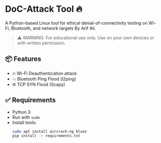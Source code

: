 # DoC-Attack Tool 🔥

A Python-based Linux tool for ethical denial-of-connectivity testing on Wi-Fi, Bluetooth, and network targets By Arif Ali.

> ⚠️ WARNING: For educational use only. Use on your own devices or with written permission.

## 📦 Features
- 🔥 Wi-Fi Deauthentication attack
- 💥 Bluetooth Ping Flood (l2ping)
- 🌐 TCP SYN Flood (Scapy)

## ✅ Requirements
- Python 3
- Run with `sudo`
- Install tools:
  ```bash
  sudo apt install aircrack-ng bluez
  pip install -r requirements.txt
